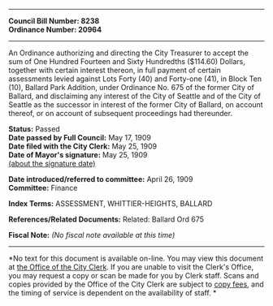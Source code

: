 * * * * *  
  
**Council Bill Number: [](#h0)[](#h2)8238**   
**Ordinance Number: 20964**  
  
* * * * *  
  
An Ordinance authorizing and directing the City Treasurer to accept the sum of One Hundred Fourteen and Sixty Hundredths ($114.60) Dollars, together with certain interest thereon, in full payment of certain assessments levied against Lots Forty (40) and Forty-one (41), in Block Ten (10), Ballard Park Addition, under Ordinance No. 675 of the former City of Ballard, and disclaiming any interest of the City of Seattle and of the City of Seattle as the successor in interest of the former City of Ballard, on account thereof, or on account of subsequent proceedings had thereunder.  
  
**Status:** Passed   
**Date passed by Full Council:** May 17, 1909   
**Date filed with the City Clerk:** May 25, 1909   
**Date of Mayor's signature:** May 25, 1909   
[(about the signature date)](/~public/approvaldate.htm)   
  
  
**Date introduced/referred to committee:** April 26, 1909   
**Committee:** Finance   
  
**Index Terms:** ASSESSMENT, WHITTIER-HEIGHTS, BALLARD  
  
**References/Related Documents:** Related: Ballard Ord 675  
  
**Fiscal Note:** *(No fiscal note available at this time)*  
  
* * * * *  
  
*No text for this document is available on-line. You may view this document at [the Office of the City Clerk](http://www.seattle.gov/leg/clerk/contactUs.htm). If you are unable to visit the Clerk's Office, you may request a copy or scan be made for you by Clerk staff. Scans and copies provided by the Office of the City Clerk are subject to [copy fees](http://clerk.seattle.gov/~public/clerkfees.htm), and the timing of service is dependent on the availability of staff. *  
  
  
